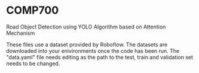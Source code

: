 # COMP700
Road Object Detection using YOLO Algorithm based on Attention Mechanism


These files use a dataset provided by Roboflow. The datasets are downloaded into your enivironments once the code has been run. The "data.yaml" file needs editing as the path to the test, train and validation set needs to be changed. 
